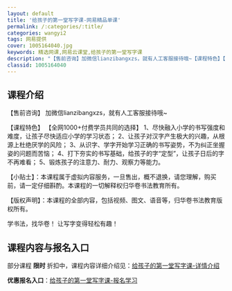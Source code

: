 ```yaml
---
layout: default
title: '给孩子的第一堂写字课-网易精品单课'
permalink: /:categories/:title/
categories: wangyi2
tags: 网易提供
cover: 1005164040.jpg
keywords: 精选网课,网易云课堂,给孩子的第一堂写字课
description: "【售前咨询】加微信lianzibangxzs，就有人工客服接待哦~【课程特色】【全网1000+付费学员共同的选择】1、尽快融入小学的书写强度和难度，让孩子尽快适应小学的学习状态；2、让孩子对"
classid: 1005164040
---
```


## 课程介绍

【售前咨询】
加微信lianzibangxzs，就有人工客服接待哦~

【课程特色】
【全网1000+付费学员共同的选择】
1、尽快融入小学的书写强度和难度，让孩子尽快适应小学的学习状态；
2、让孩子对汉字产生极大的兴趣，从根源上杜绝厌学的风险；
3、从识字、学字开始学习正确的书写姿势，不为纠正坐握姿的问题而苦恼；
4、打下夯实的书写基础，给孩子的字“定型”，让孩子日后的字不再难看；
5、锻炼孩子的注意力、耐力、观察力等能力。

【小贴士】：本课程属于虚拟内容服务，一旦售出，概不退换，请您理解，购买前，请一定仔细斟酌。本课程的一切解释权归华卷书法教育所有。

【版权声明】：本课程的全部内容，包括视频、图文、语音等，归华卷书法教育版权所有。

学书法，找华卷！
让写字变得轻松有趣！

## 课程内容与报名入口

部分课程 **限时** 折扣中，课程内容详细介绍见：[给孩子的第一堂写字课-详情介绍](https://study.163.com/course/introduction/1005164040.htm?share=1&shareId=1025206652&utm_campaign=share&utm_medium=iphoneShare&utm_source=&utm_u=1025206652)

**优惠报名入口**：[给孩子的第一堂写字课-报名学习](https://study.163.com/course/introduction/1005164040.htm?share=1&shareId=1025206652&utm_campaign=share&utm_medium=iphoneShare&utm_source=&utm_u=1025206652)

